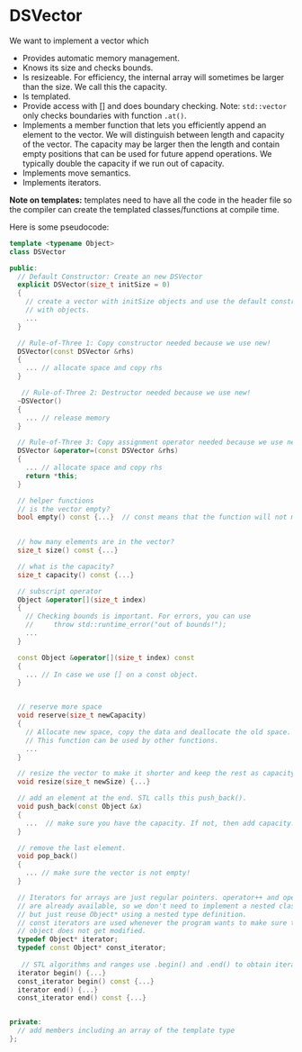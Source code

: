 # DSVector

We want to implement a vector which

* Provides automatic memory management.
* Knows its size and checks bounds.
* Is resizeable. For efficiency, the internal array will sometimes be
   larger than the size. We call this the capacity. 
* Is templated.
* Provide access with \[\] and does boundary checking. Note: `std::vector` only checks boundaries
    with function `.at()`.
* Implements a member function that lets you efficiently append an element 
  to the vector. We will distinguish between length and capacity of the vector. The capacity may be larger then the length and contain empty positions that can be used for future append operations.
  We typically double the capacity if we run out of capacity. 
* Implements move semantics.
* Implements iterators.

__Note on templates:__ templates need to have all the code in the header
  file so the compiler can create the templated classes/functions at compile time.


Here is some pseudocode:

```cpp
template <typename Object>
class DSVector

public:
  // Default Constructor: Create an new DSVector
  explicit DSVector(size_t initSize = 0)
  {
    // create a vector with initSize objects and use the default constructor to fill it
    // with objects.
    ...
  }

  // Rule-of-Three 1: Copy constructor needed because we use new!
  DSVector(const DSVector &rhs)
  {
    ... // allocate space and copy rhs
  }

   // Rule-of-Three 2: Destructor needed because we use new!
  ~DSVector()
  {
    ... // release memory
  }

  // Rule-of-Three 3: Copy assignment operator needed because we use new!
  DSVector &operator=(const DSVector &rhs)
  {
    ... // allocate space and copy rhs
    return *this;
  }

  // helper functions
  // is the vector empty?
  bool empty() const {...}  // const means that the function will not modify the object
 

  // how many elements are in the vector?
  size_t size() const {...}

  // what is the capacity?
  size_t capacity() const {...}

  // subscript operator
  Object &operator[](size_t index)
  {
    // Checking bounds is important. For errors, you can use 
    //     throw std::runtime_error("out of bounds!");
    ...
  }

  const Object &operator[](size_t index) const
  {
    ... // In case we use [] on a const object.
  }


  // reserve more space
  void reserve(size_t newCapacity)
  {
    // Allocate new space, copy the data and deallocate the old space.
    // This function can be used by other functions.
    ...
  }

  // resize the vector to make it shorter and keep the rest as capacity
  void resize(size_t newSize) {...}

  // add an element at the end. STL calls this push_back().
  void push_back(const Object &x)
  {
    ...  // make sure you have the capacity. If not, then add capacity.
  }

  // remove the last element.
  void pop_back()
  {
    ... // make sure the vector is not empty!
  }

  // Iterators for arrays are just regular pointers. operator++ and operator--
  // are already available, so we don't need to implement a nested class iterator,
  // but just reuse Object* using a nested type definition. 
  // const iterators are used whenever the program wants to make sure that the
  // object does not get modified.
  typedef Object* iterator;
  typedef const Object* const_iterator;
  
   // STL algorithms and ranges use .begin() and .end() to obtain iterators.
  iterator begin() {...}
  const_iterator begin() const {...}
  iterator end() {...}
  const_iterator end() const {...}


private:
  // add members including an array of the template type
};
```
